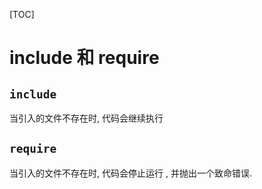 [TOC]

# include 和 require

## `include`

当引入的文件不存在时, 代码会继续执行

## `require`

当引入的文件不存在时, 代码会停止运行 , 并抛出一个致命错误.

